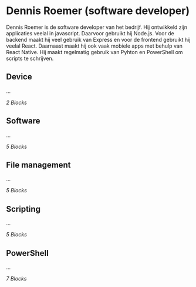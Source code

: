 # Dennis Roemer (software developer)
Dennis Roemer is de software developer van het bedrijf. Hij ontwikkeld zijn applicaties veelal in javascript. Daarvoor gebruikt hij Node.js. Voor de backend maakt hij veel gebruik van Express en voor de frontend gebruikt hij veelal React. Daarnaast maakt hij ook vaak mobiele apps met behulp van React Native. Hij maakt regelmatig gebruik van Pyhton en PowerShell om scripts te schrijven.

## Device
...

_2 Blocks_

## Software
...

_5 Blocks_

## File management
...

_5 Blocks_

## Scripting
...

_5 Blocks_

## PowerShell
...

_7 Blocks_